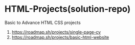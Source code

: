 # HTML-Projects(solution-repo)
Basic to Advance HTML CSS projects
1) https://roadmap.sh/projects/single-page-cv
2) https://roadmap.sh/projects/basic-html-website
